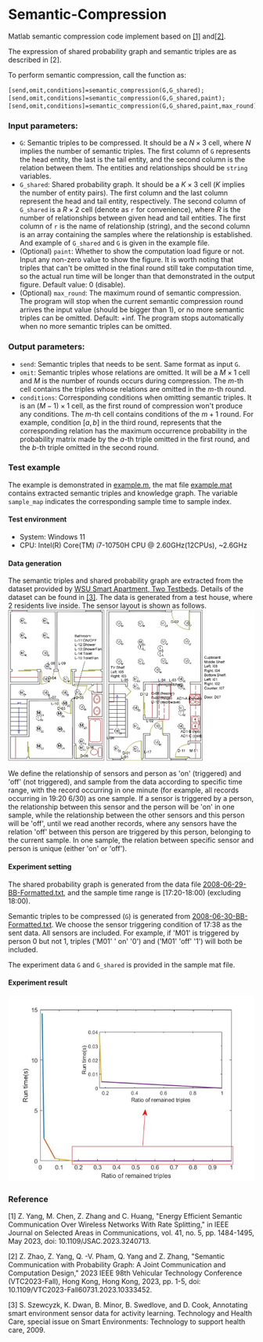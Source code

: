 # Semantic-Compression
Matlab semantic compression code implement based on [[1]](https://ieeexplore.ieee.org/document/10032275) and[[2]](https://ieeexplore.ieee.org/document/10333452/?arnumber=10333452).

The expression of shared probability graph and semantic triples are as described in [2].


To perform semantic compression, call the function as:
```
[send,omit,conditions]=semantic_compression(G,G_shared);
[send,omit,conditions]=semantic_compression(G,G_shared,paint);
[send,omit,conditions]=semantic_compression(G,G_shared,paint,max_round);
```
### Input parameters:
- `G`: Semantic triples to be compressed. It should be a $N \times 3$ cell, where $N$ implies the number of semantic triples. The first column of `G` represents the head entity, the last is the tail entity, and the second column is the relation between them. The entities and relationships should be `string` variables.
- `G_shared`: Shared probability graph. It should be a $K\times 3$ cell ($K$ implies the number of entity pairs). The first column and the last column represent the head and tail entity, respectively. The second column of `G_shared` is a $R\times 2$ cell (denote as `r` for convenience), where $R$ is the number of relationships between given head and tail entities.
The first column of `r` is the name of relationship (string), and the second column is an array containing the samples where the relationship is established.
And example of `G_shared` and `G` is given in the example file.
- (Optional) `paint`: Whether to show the computation load figure or not. Input any non-zero value to show the figure. It is worth noting that triples that can't be omitted in the final round still take computation time, so the actual run time will be longer than that demonstrated in the output figure.
Default value: 0 (disable).
- (Optional) `max_round`: The maximum round of semantic compression. The program will stop when the current semantic compression round arrives the input value (should be bigger than 1), or no more semantic triples can be omitted. 
Default: +inf. The program stops automatically when no more semantic triples can be omitted.
### Output parameters:
- `send`: Semantic triples that needs to be sent. Same format as input `G`.
- `omit`: Semantic triples whose relations are omitted. It will be a $M \times 1$ cell and $M$ is the number of rounds occurs during compression.
The $m$-th cell contains the triples whose relations are omitted in the $m$-th round.
- `conditions`: Corresponding conditions when omitting semantic triples. It is an $(M-1)\times 1$ cell, as the first round of compression won't produce any conditions. The $m$-th cell contains conditions of the $m+1$ round. For example, condition $[a,b]$ in the third round, represents that the corresponding relation has the maximum occurrence probability in the probability matrix made by the $a$-th triple omitted in the first round, and the $b$-th triple omitted in the second round.

### Test example
The example is demonstrated in [example.m](./example/m), the mat file [example.mat](./example.mat) contains extracted semantic triples and knowledge graph. The variable `sample_map` indicates the corresponding sample time to sample index.
#### Test environment
- System: Windows 11
- CPU: Intel(R) Core(TM) i7-10750H CPU @ 2.60GHz(12CPUs), ~2.6GHz
#### Data generation
The semantic triples and shared probability graph are extracted from the dataset provided by [WSU Smart Apartment, Two Testbeds](https://casas.wsu.edu/datasets/). Details of the dataset can be found in [[3]](https://eecs.wsu.edu/~cook/pubs/th09.pdf). The data is generated from a test house, where 2 residents live inside. The sensor layout is shown as follows.
![sensor_layout](./sensorlayout.jpg)

We define the relationship of sensors and person as 'on' (triggered) and 'off' (not triggered), and sample from the data according to specific time range, with the record occurring in one minute (for example, all records occurring in 19:20 6/30)  as one sample. If a sensor is triggered by a person, the relationship between this sensor and the person will be 'on' in one sample, while the relationship between the other sensors and this person will be 'off', until we read another records, where any sensors have the relation 'off' between this person are triggered by this person, belonging to the current sample. In one sample, the relation between specific sensor and person is unique (either 'on' or 'off').

#### Experiment setting

The shared probability graph is generated from the data file [2008-06-29-BB-Formatted.txt](./2008-06-29-BB-Formatted.txt), and the sample time range is [17:20-18:00) (excluding 18:00).

Semantic triples to be compressed (`G`) is generated from [2008-06-30-BB-Formatted.txt](./2008-06-30-BB-Formatted.txt). We choose the sensor triggering condition of 17:38 as the sent data. All sensors are included. For example, if 'M01' is triggered by person 0 but not 1, triples ('M01' ' on' '0') and ('M01' 'off' '1') will both be included.

The experiment data `G` and `G_shared` is provided in the sample mat file.

#### Experiment result
![example](./example.jpg)

### Reference
[1] Z. Yang, M. Chen, Z. Zhang and C. Huang, "Energy Efficient Semantic Communication Over Wireless Networks With Rate Splitting," in IEEE Journal on Selected Areas in Communications, vol. 41, no. 5, pp. 1484-1495, May 2023, doi: 10.1109/JSAC.2023.3240713.

[2] Z. Zhao, Z. Yang, Q. -V. Pham, Q. Yang and Z. Zhang, "Semantic Communication with Probability Graph: A Joint Communication and Computation Design," 2023 IEEE 98th Vehicular Technology Conference (VTC2023-Fall), Hong Kong, Hong Kong, 2023, pp. 1-5, doi: 10.1109/VTC2023-Fall60731.2023.10333452.

[3] S. Szewcyzk, K. Dwan, B. Minor, B. Swedlove, and D. Cook, Annotating smart environment sensor data for activity learning. Technology and Health Care, special issue on Smart Environments: Technology to support  health care, 2009.



